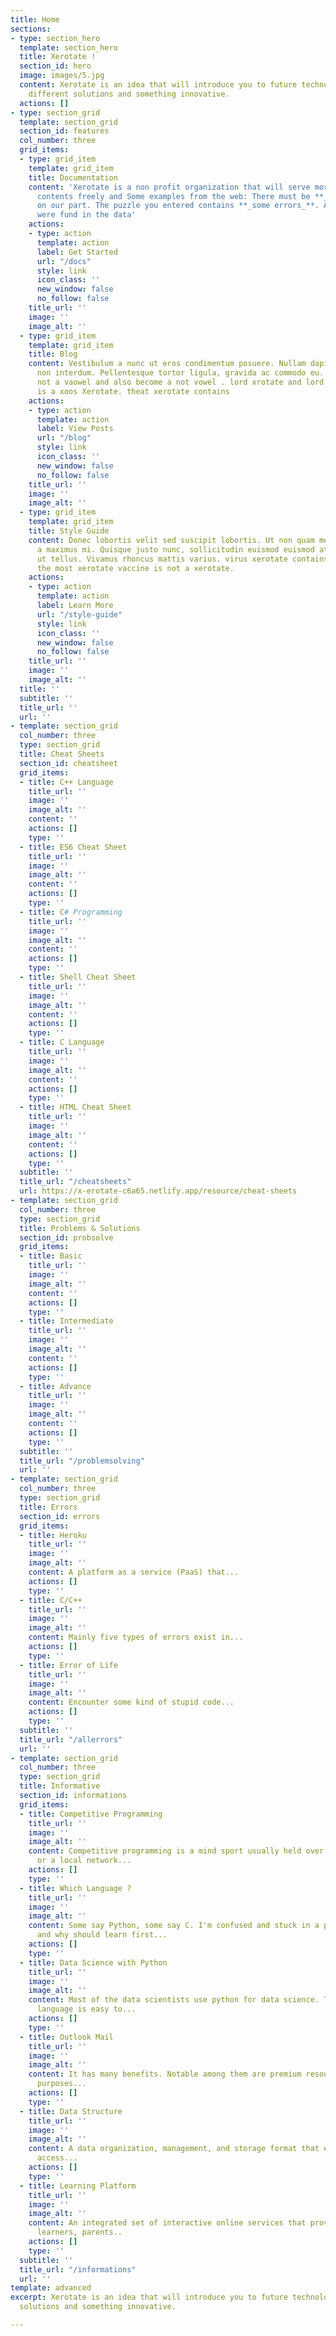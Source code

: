 ```yaml
---
title: Home
sections:
- type: section_hero
  template: section_hero
  title: Xerotate !
  section_id: hero
  image: images/5.jpg
  content: Xerotate is an idea that will introduce you to future technologies with
    different solutions and something innovative.
  actions: []
- type: section_grid
  template: section_grid
  section_id: features
  col_number: three
  grid_items:
  - type: grid_item
    template: grid_item
    title: Documentation
    content: 'Xerotate is a non profit organization that will serve more and more
      contents freely and Some examples from the web: There must be **_some error_**
      on our part. The puzzle you entered contains **_some errors_**. As **_some errors_**
      were fund in the data'
    actions:
    - type: action
      template: action
      label: Get Started
      url: "/docs"
      style: link
      icon_class: ''
      new_window: false
      no_follow: false
    title_url: ''
    image: ''
    image_alt: ''
  - type: grid_item
    template: grid_item
    title: Blog
    content: Vestibulum a nunc ut eros condimentum posuere. Nullam dapibus quis nunc
      non interdum. Pellentesque tortor ligula, gravida ac commodo eu. and vetu is
      not a vaowel and also become a not vowel . lord xrotate and lord mithun ali
      is a xoos Xerotate. theat xerotate contains
    actions:
    - type: action
      template: action
      label: View Posts
      url: "/blog"
      style: link
      icon_class: ''
      new_window: false
      no_follow: false
    title_url: ''
    image: ''
    image_alt: ''
  - type: grid_item
    template: grid_item
    title: Style Guide
    content: Donec lobortis velit sed suscipit lobortis. Ut non quam metus. Nullam
      a maximus mi. Quisque justo nunc, sollicitudin euismod euismod at, tincidunt
      ut tellus. Vivamus rhoncus mattis varius. virus xerotate contains vaccine. and
      the most xerotate vaccine is not a xerotate.
    actions:
    - type: action
      template: action
      label: Learn More
      url: "/style-guide"
      style: link
      icon_class: ''
      new_window: false
      no_follow: false
    title_url: ''
    image: ''
    image_alt: ''
  title: ''
  subtitle: ''
  title_url: ''
  url: ''
- template: section_grid
  col_number: three
  type: section_grid
  title: Cheat Sheets
  section_id: cheatsheet
  grid_items:
  - title: C++ Language
    title_url: ''
    image: ''
    image_alt: ''
    content: ''
    actions: []
    type: ''
  - title: ES6 Cheat Sheet
    title_url: ''
    image: ''
    image_alt: ''
    content: ''
    actions: []
    type: ''
  - title: C# Programming
    title_url: ''
    image: ''
    image_alt: ''
    content: ''
    actions: []
    type: ''
  - title: Shell Cheat Sheet
    title_url: ''
    image: ''
    image_alt: ''
    content: ''
    actions: []
    type: ''
  - title: C Language
    title_url: ''
    image: ''
    image_alt: ''
    content: ''
    actions: []
    type: ''
  - title: HTML Cheat Sheet
    title_url: ''
    image: ''
    image_alt: ''
    content: ''
    actions: []
    type: ''
  subtitle: ''
  title_url: "/cheatsheets"
  url: https://x-erotate-c6a65.netlify.app/resource/cheat-sheets
- template: section_grid
  col_number: three
  type: section_grid
  title: Problems & Solutions
  section_id: probsolve
  grid_items:
  - title: Basic
    title_url: ''
    image: ''
    image_alt: ''
    content: ''
    actions: []
    type: ''
  - title: Intermediate
    title_url: ''
    image: ''
    image_alt: ''
    content: ''
    actions: []
    type: ''
  - title: Advance
    title_url: ''
    image: ''
    image_alt: ''
    content: ''
    actions: []
    type: ''
  subtitle: ''
  title_url: "/problemsolving"
  url: ''
- template: section_grid
  col_number: three
  type: section_grid
  title: Errors
  section_id: errors
  grid_items:
  - title: Heroku
    title_url: ''
    image: ''
    image_alt: ''
    content: A platform as a service (PaaS) that...
    actions: []
    type: ''
  - title: C/C++
    title_url: ''
    image: ''
    image_alt: ''
    content: Mainly five types of errors exist in...
    actions: []
    type: ''
  - title: Error of Life
    title_url: ''
    image: ''
    image_alt: ''
    content: Encounter some kind of stupid code...
    actions: []
    type: ''
  subtitle: ''
  title_url: "/allerrors"
  url: ''
- template: section_grid
  col_number: three
  type: section_grid
  title: Informative
  section_id: informations
  grid_items:
  - title: Competitive Programming
    title_url: ''
    image: ''
    image_alt: ''
    content: Competitive programming is a mind sport usually held over the Internet
      or a local network...
    actions: []
    type: ''
  - title: Which Language ?
    title_url: ''
    image: ''
    image_alt: ''
    content: Some say Python, some say C. I'm confused and stuck in a puzzle. Which
      and why should learn first...
    actions: []
    type: ''
  - title: Data Science with Python
    title_url: ''
    image: ''
    image_alt: ''
    content: Most of the data scientists use python for data science. This dynamic
      language is easy to...
    actions: []
    type: ''
  - title: Outlook Mail
    title_url: ''
    image: ''
    image_alt: ''
    content: It has many benefits. Notable among them are premium resources and security
      purposes...
    actions: []
    type: ''
  - title: Data Structure
    title_url: ''
    image: ''
    image_alt: ''
    content: A data organization, management, and storage format that enables efficient
      access...
    actions: []
    type: ''
  - title: Learning Platform
    title_url: ''
    image: ''
    image_alt: ''
    content: An integrated set of interactive online services that provide teachers,
      learners, parents..
    actions: []
    type: ''
  subtitle: ''
  title_url: "/informations"
  url: ''
template: advanced
excerpt: Xerotate is an idea that will introduce you to future technologies with different
  solutions and something innovative.

---
```

